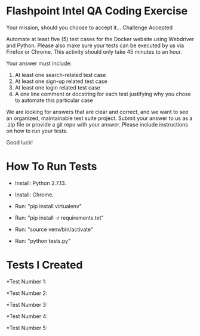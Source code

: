 # Flashpoint Intel QA Coding Exercise

Your mission, should you choose to accept it... Challenge Accepted

Automate at least five (5)  test cases for the Docker website using Webdriver and Python. Please also make sure your tests can be executed by us via Firefox or Chrome.  This activity should only take 45 minutes to an hour.

Your answer must include:
1.	At least one search-related test case
2.	At least one sign-up related test case
3.	At least one login related test case
4.	A one line comment or docstring for each test justifying why you chose to automate this particular case

We are looking for answers that are clear and correct, and we want to see an organized, maintainable test suite project.  Submit your answer to us as a .zip file or provide a git repo with your answer.  Please include instructions on how to run your tests.

Good luck!

# How To Run Tests

* Install: Python 2.7.13.

* Install: Chrome.

* Run: "pip install virtualenv"

* Run: "pip install -r requirements.txt"

* Run: "source venv/bin/activate"

* Run: "python tests.py"

# Tests I Created

*Test Number 1:

*Test Number 2:

*Test Number 3:

*Test Number 4:

*Test Number 5:



 